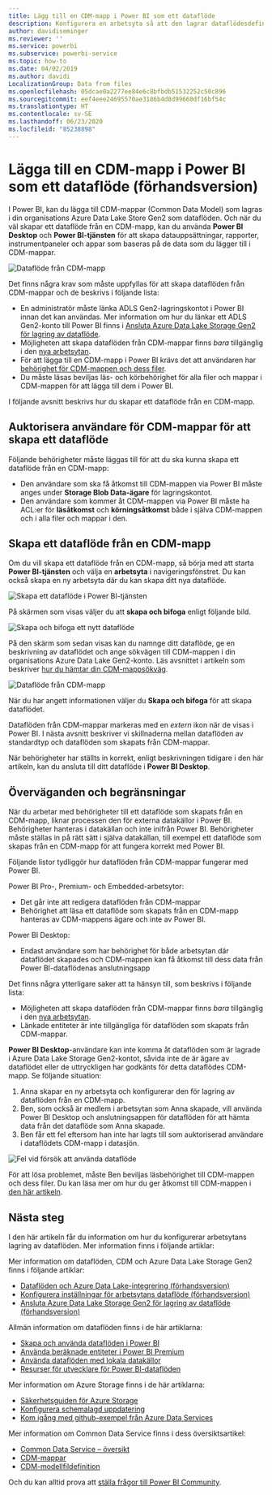 ```yaml
---
title: Lägg till en CDM-mapp i Power BI som ett dataflöde
description: Konfigurera en arbetsyta så att den lagrar dataflödesdefinitionen och datafilerna i Azure Data Lake Storage Gen2
author: davidiseminger
ms.reviewer: ''
ms.service: powerbi
ms.subservice: powerbi-service
ms.topic: how-to
ms.date: 04/02/2019
ms.author: davidi
LocalizationGroup: Data from files
ms.openlocfilehash: 05dcae0a2277ee84e6c8bfbdb51532252c50c896
ms.sourcegitcommit: eef4eee24695570ae3186b4d8d99660df16bf54c
ms.translationtype: HT
ms.contentlocale: sv-SE
ms.lasthandoff: 06/23/2020
ms.locfileid: "85238898"
---
```

# <a name="add-a-cdm-folder-to-power-bi-as-a-dataflow-preview"></a>Lägga till en CDM-mapp i Power BI som ett dataflöde (förhandsversion)

I Power BI, kan du lägga till CDM-mappar (Common Data Model) som lagras i din organisations Azure Data Lake Store Gen2 som dataflöden. Och när du väl skapar ett dataflöde från en CDM-mapp, kan du använda **Power BI Desktop** och **Power BI-tjänsten** för att skapa datauppsättningar, rapporter, instrumentpaneler och appar som baseras på de data som du lägger till i CDM-mappar.

![Dataflöde från CDM-mapp](media/service-dataflows-add-cdm-folder/dataflow-from-cdm-folder_01.jpg)

Det finns några krav som måste uppfyllas för att skapa dataflöden från CDM-mappar och de beskrivs i följande lista:

* En administratör måste länka ADLS Gen2-lagringskontot i Power BI innan det kan användas. Mer information om hur du länkar ett ADLS Gen2-konto till Power BI finns i [Ansluta Azure Data Lake Storage Gen2 för lagring av dataflöde](service-dataflows-connect-azure-data-lake-storage-gen2.md).
* Möjligheten att skapa dataflöden från CDM-mappar finns *bara* tillgänglig i den [nya arbetsytan](../collaborate-share/service-create-the-new-workspaces.md). 
* För att lägga till en CDM-mapp i Power BI krävs det att användaren har [behörighet för CDM-mappen och dess filer](https://go.microsoft.com/fwlink/?linkid=2029121).
* Du måste läsas beviljas läs- och körbehörighet för alla filer och mappar i CDM-mappen för att lägga till dem i Power BI.

I följande avsnitt beskrivs hur du skapar ett dataflöde från en CDM-mapp.

## <a name="authorizing-users-for-cdm-folders-to-create-a-dataflow"></a>Auktorisera användare för CDM-mappar för att skapa ett dataflöde

Följande behörigheter måste läggas till för att du ska kunna skapa ett dataflöde från en CDM-mapp:
* Den användare som ska få åtkomst till CDM-mappen via Power BI måste anges under **Storage Blob Data-ägare** för lagringskontot.
* Den användare som kommer åt CDM-mappen via Power BI måste ha ACL:er för **läsåtkomst** och **körningsåtkomst** både i själva CDM-mappen och i alla filer och mappar i den. 

## <a name="create-a-dataflow-from-a-cdm-folder"></a>Skapa ett dataflöde från en CDM-mapp

Om du vill skapa ett dataflöde från en CDM-mapp, så börja med att starta **Power BI-tjänsten** och välja en **arbetsyta** i navigeringsfönstret. Du kan också skapa en ny arbetsyta där du kan skapa ditt nya dataflöde.

![Skapa ett dataflöde i Power BI-tjänsten](media/service-dataflows-add-cdm-folder/dataflow-from-cdm-folder_02.jpg)

På skärmen som visas väljer du att **skapa och bifoga** enligt följande bild.

![Skapa och bifoga ett nytt dataflöde](media/service-dataflows-add-cdm-folder/dataflow-from-cdm-folder_03.jpg)

På den skärm som sedan visas  kan du namnge ditt dataflöde, ge en beskrivning av dataflödet och ange sökvägen till CDM-mappen i din organisations Azure Data Lake Gen2-konto. Läs avsnittet i artikeln som beskriver [hur du hämtar din CDM-mappsökväg](service-dataflows-configure-workspace-storage-settings.md#get-the-uri-of-stored-dataflow-files). 

![Dataflöde från CDM-mapp](media/service-dataflows-add-cdm-folder/dataflow-from-cdm-folder_01.jpg)

När du har angett informationen väljer du **Skapa och bifoga** för att skapa dataflödet.

Dataflöden från CDM-mappar markeras med en *extern* ikon när de visas i Power BI. I nästa avsnitt beskriver vi skillnaderna mellan dataflöden av standardtyp och dataflöden som skapats från CDM-mappar.

När behörigheter har ställts in korrekt, enligt beskrivningen tidigare i den här artikeln, kan du ansluta till ditt dataflöde i **Power BI Desktop**.


## <a name="considerations-and-limitations"></a>Överväganden och begränsningar

När du arbetar med behörigheter till ett dataflöde som skapats från en CDM-mapp, liknar processen den för externa datakällor i Power BI. Behörigheter hanteras i datakällan och inte inifrån Power BI. Behörigheter måste ställas in på rätt sätt i själva datakällan, till exempel ett dataflöde som skapas från en CDM-mapp för att fungera korrekt med Power BI.

Följande listor tydliggör hur dataflöden från CDM-mappar fungerar med Power BI.

Power BI Pro-, Premium- och Embedded-arbetsytor:
* Det går inte att redigera dataflöden från CDM-mappar
* Behörighet att läsa ett dataflöde som skapats från en CDM-mapp hanteras av CDM-mappens ägare och inte av Power BI.

Power BI Desktop:
* Endast användare som har behörighet för både arbetsytan där dataflödet skapades och CDM-mappen kan få åtkomst till dess data från Power BI-dataflödenas anslutningsapp


Det finns några ytterligare saker att ta hänsyn till, som beskrivs i följande lista:

* Möjligheten att skapa dataflöden från CDM-mappar finns *bara* tillgänglig i den [nya arbetsytan](../collaborate-share/service-create-the-new-workspaces.md).
* Länkade entiteter är inte tillgängliga för dataflöden som skapats från CDM-mappar.


**Power BI Desktop**-användare kan inte komma åt dataflöden som är lagrade i Azure Data Lake Storage Gen2-kontot, såvida inte de är ägare av dataflödet eller de uttryckligen har godkänts för detta dataflödes CDM-mapp. Se följande situation:

1.    Anna skapar en ny arbetsyta och konfigurerar den för lagring av dataflöden från en CDM-mapp.
2.    Ben, som också är medlem i arbetsytan som Anna skapade, vill använda Power BI Desktop och anslutningsappen för dataflöden för att hämta data från det dataflöde som Anna skapade.
3.    Ben får ett fel eftersom han inte har lagts till som auktoriserad användare i dataflödets CDM-mapp i datasjön.

  ![Fel vid försök att använda dataflöde](media/service-dataflows-configure-workspace-storage-settings/dataflow-storage-settings_08.jpg)

För att lösa problemet, måste Ben beviljas läsbehörighet till CDM-mappen och dess filer. Du kan läsa mer om hur du ger åtkomst till CDM-mappen i [den här artikeln](https://go.microsoft.com/fwlink/?linkid=2029121).


## <a name="next-steps"></a>Nästa steg

I den här artikeln får du information om hur du konfigurerar arbetsytans lagring av dataflöden. Mer information finns i följande artiklar:

Mer information om dataflöden, CDM och Azure Data Lake Storage Gen2 finns i följande artiklar:

* [Dataflöden och Azure Data Lake-integrering (förhandsversion)](service-dataflows-azure-data-lake-integration.md)
* [Konfigurera inställningar för arbetsytans dataflöde (förhandsversion)](service-dataflows-configure-workspace-storage-settings.md)
* [Ansluta Azure Data Lake Storage Gen2 för lagring av dataflöde (förhandsversion)](service-dataflows-connect-azure-data-lake-storage-gen2.md)

Allmän information om dataflöden finns i de här artiklarna:

* [Skapa och använda dataflöden i Power BI](service-dataflows-create-use.md)
* [Använda beräknade entiteter i Power BI Premium](service-dataflows-computed-entities-premium.md)
* [Använda dataflöden med lokala datakällor](service-dataflows-on-premises-gateways.md)
* [Resurser för utvecklare för Power BI-dataflöden](service-dataflows-developer-resources.md)

Mer information om Azure Storage finns i de här artiklarna:
* [Säkerhetsguiden för Azure Storage](https://docs.microsoft.com/azure/storage/common/storage-security-guide)
* [Konfigurera schemalagd uppdatering](../connect-data/refresh-scheduled-refresh.md)
* [Kom igång med github-exempel från Azure Data Services](https://aka.ms/cdmadstutorial)

Mer information om Common Data Service finns i dess översiktsartikel:
* [Common Data Service – översikt ](https://docs.microsoft.com/powerapps/common-data-model/overview)
* [CDM-mappar](https://go.microsoft.com/fwlink/?linkid=2045304)
* [CDM-modellfildefinition](https://go.microsoft.com/fwlink/?linkid=2045521)

Och du kan alltid prova att [ställa frågor till Power BI Community](https://community.powerbi.com/).
